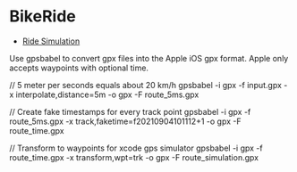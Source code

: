 #  BikeRide

* [Ride Simulation](RideSimuation)

Use gpsbabel to convert gpx files into the Apple iOS gpx format. Apple only accepts waypoints with optional time.

// 5 meter per seconds equals about 20 km/h
gpsbabel -i gpx -f input.gpx -x interpolate,distance=5m -o gpx -F route_5ms.gpx

// Create fake timestamps for every track point
gpsbabel -i gpx -f route_5ms.gpx -x track,faketime=f20210904101112+1 -o gpx -F route_time.gpx

// Transform to waypoints for xcode gps simulator
gpsbabel -i gpx -f route_time.gpx -x transform,wpt=trk -o gpx -F route_simulation.gpx




